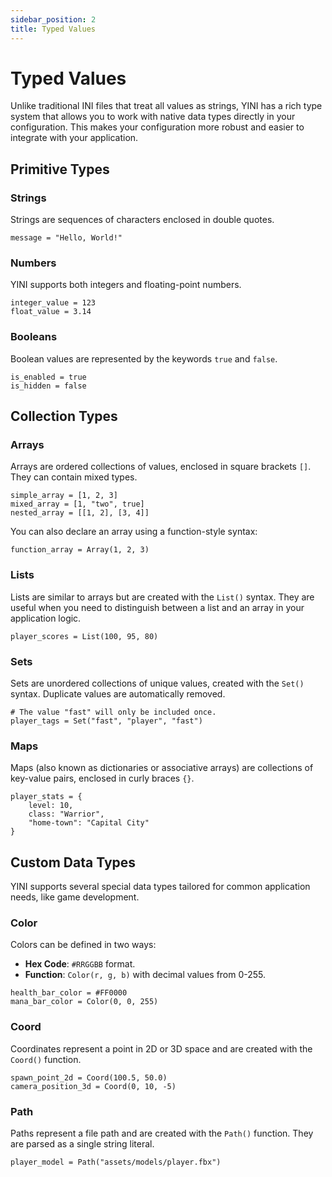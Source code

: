 ```yaml
---
sidebar_position: 2
title: Typed Values
---
```


# Typed Values

Unlike traditional INI files that treat all values as strings, YINI has a rich type system that allows you to work with native data types directly in your configuration. This makes your configuration more robust and easier to integrate with your application.

## Primitive Types

### Strings

Strings are sequences of characters enclosed in double quotes.

```yini
message = "Hello, World!"
```

### Numbers

YINI supports both integers and floating-point numbers.

```yini
integer_value = 123
float_value = 3.14
```

### Booleans

Boolean values are represented by the keywords `true` and `false`.

```yini
is_enabled = true
is_hidden = false
```

## Collection Types

### Arrays

Arrays are ordered collections of values, enclosed in square brackets `[]`. They can contain mixed types.

```yini
simple_array = [1, 2, 3]
mixed_array = [1, "two", true]
nested_array = [[1, 2], [3, 4]]
```

You can also declare an array using a function-style syntax:

```yini
function_array = Array(1, 2, 3)
```

### Lists

Lists are similar to arrays but are created with the `List()` syntax. They are useful when you need to distinguish between a list and an array in your application logic.

```yini
player_scores = List(100, 95, 80)
```

### Sets

Sets are unordered collections of unique values, created with the `Set()` syntax. Duplicate values are automatically removed.

```yini
# The value "fast" will only be included once.
player_tags = Set("fast", "player", "fast")
```

### Maps

Maps (also known as dictionaries or associative arrays) are collections of key-value pairs, enclosed in curly braces `{}`.

```yini
player_stats = {
    level: 10,
    class: "Warrior",
    "home-town": "Capital City"
}
```

## Custom Data Types

YINI supports several special data types tailored for common application needs, like game development.

### Color

Colors can be defined in two ways:
-   **Hex Code**: `#RRGGBB` format.
-   **Function**: `Color(r, g, b)` with decimal values from 0-255.

```yini
health_bar_color = #FF0000
mana_bar_color = Color(0, 0, 255)
```

### Coord

Coordinates represent a point in 2D or 3D space and are created with the `Coord()` function.

```yini
spawn_point_2d = Coord(100.5, 50.0)
camera_position_3d = Coord(0, 10, -5)
```

### Path

Paths represent a file path and are created with the `Path()` function. They are parsed as a single string literal.

```yini
player_model = Path("assets/models/player.fbx")
```